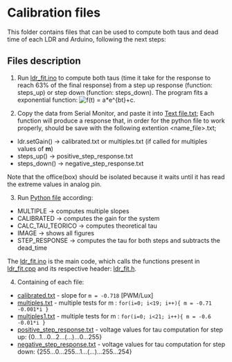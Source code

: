 # Calibration files

This folder contains files that can be used to compute both taus and dead time of each LDR and Arduino, following the next steps:

## Files description

1. Run [ldr_fit.ino](./ldr_fit.ino) to compute both taus (time it take for the response to reach 63% of the final response) from a step up response (function: steps_up) or step down (function: steps_down). The program fits a exponential function: ![f(t) = a*e^{bt}+c ](https://latex.codecogs.com/svg.latex?f(t)%20=%20a*e^{bt}+c).

2. Copy the data from Serial Monitor, and paste it into [Text file.txt](./text_files); Each function will produce a response that, in order for the python file to work properly, should be save with the following extention <name_file>.txt;
  * ldr.setGain() -> calibrated.txt or multiples.txt (if called for multiples values of **m**)
  * steps_up() -> positive_step_response.txt
  * steps_down() -> negative_step_response.txt

Note that the office(box) should be isolated because it waits until it has read the extreme values in analog pin.

3. Run [Python file](./ldr_fit.py) according:
  * MULTIPLE            -> computes multiple slopes
  * CALIBRATED          -> computes the gain for the system
  * CALC_TAU_TEORICO    -> computes theoretical tau
  * IMAGE               -> shows all figures
  * STEP_RESPONSE       -> computes the tau for both steps and subtracts the dead_time

The [ldr_fit.ino](./ldr_fit.ino) is the main code, which calls the functions present in [ldr_fit.cpp](./ldr_fit.cpp) and its respective header: [ldr_fit.h](./ldr_fit.h).

4. Containing of each file:
  * [calibrated.txt](./text_files/calibrated.txt) - slope for ```m = -0.718``` [PWM/Lux]
  * [multiples.txt](./text_files/multiples.txt) - multiple tests for m : ```for(i=0; i<19; i++){ m = -0.71 -0.001*i }```
  * [multiples1.txt](./text_files/multiples1.txt) - multiple tests for m : ```for(i=0; i<21; i++){ m = -0.6 -0.01*i }```
  * [positive_step_response.txt](./text_files/positive_step_response.txt) - voltage values for tau computation for step up: {0...1...0...2...(...)...0...255}
  * [negative_step_response.txt](./text_files/negative_step_response.txt) - voltage values for tau computation for step down: {255...0...255...1...(...)...255...254}
